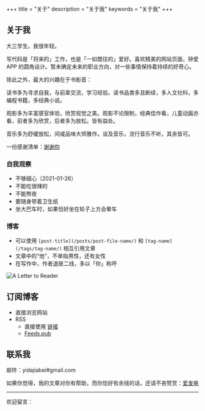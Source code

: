 +++
title = "关于"
description = "关于我"
keywords = "关于我"
+++

## 关于我

大三学生。我很年轻。

写代码是「将来的」工作，也是「一如既往的」爱好。喜欢精美的网站页面，钟爱 APP 的圆角设计。暂未确定未来的职业方向，对一些事情保持着持续的好奇心。

除此之外，最大的兴趣在于书影音：

读书多为寻求自我，与前辈交流，学习经验。读书品类多且断续，多人文社科，多编程书籍，多经典小说。

观影多为丰富感官体验，欣赏视觉之美。观影不论限制，经典佳作看，儿童动画亦看，前者多为欣赏，后者多为放松。皆有益处。

音乐多为舒缓放松，间或品味大师雅作。谈及音乐，流行音乐不听，其余皆可。

一份感谢清单：[谢谢你](https://blog.yidajiabei.xyz/posts/thanks)

### 自我观察

- 不够细心（2021-01-26）
- 不能吃很辣的
- 不能熬夜
- 要随身带着卫生纸
- 坐大巴车时，如果恰好坐在轮子上方会晕车

### 博客

- 可以使用 `[post-title](/posts/post-file-name/)` 和 `[tag-name](/tags/tag-name/)` 相互引用文章
- 文章中的“他”，不单指男性，还有女性
- 在写作中，作者退居二线，多以「你」称呼

![A Letter to Reader](/images/a-letter-to-reader.jpg)

## 订阅博客

- 直接浏览网站
- RSS
  - 直接使用 [链接](https://blog.yidajiabei.xyz/index.xml)
  - [Feeds.pub](https://feeds.pub/feed/https%3A%2F%2Fblog.yidajiabei.xyz%2Findex.xml)

## 联系我

邮件：yidajiabei#gmail.com

如果你觉得，我的文章对你有帮助，而你恰好有余钱的话，还请不吝赞赏：[爱发电](https://afdian.net/@yidajiabei)

---

欢迎留言：

<footer>
<script src="https://utteranc.es/client.js"
        repo= "tianheg/blog"
        issue-term="title"
        label="comment"
        theme="github-light"
        crossorigin="anonymous"
        async>
</script>
</footer>
